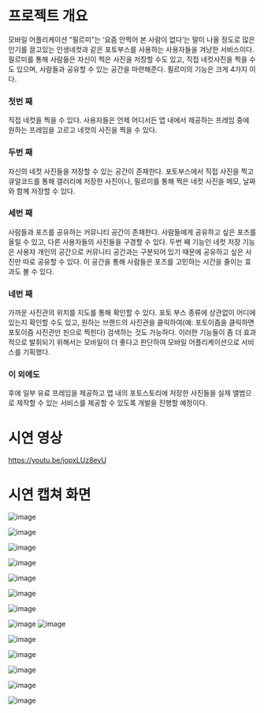 # 프로젝트 개요
모바일 어플리케이션 “필르미”는 ‘요즘 안찍어 본 사람이 없다’는 말이 나올 정도로 많은 인기를 끌고있는 인생네컷과 같은 포토부스를 사용하는 사용자들을 겨냥한 서비스이다. 필르미를 통해 사람들은 자신이 찍은 사진을 저장할 수도 있고, 직접 네컷사진을 찍을 수도 있으며, 사람들과 공유할 수 있는 공간을 마련해준다. 
필르미의 기능은 크게 4가지 이다.
### 첫번 째
직접 네컷을 찍을 수 있다. 사용자들은 언제 어디서든 앱 내에서 제공하는 프레임 중에 원하는 프레임을 고르고 네컷의 사진을 찍을 수 있다.
### 두번 째
자신의 네컷 사진들을 저장할 수 있는 공간이 존재한다. 포토부스에서 직접 사진을 찍고 큐알코드를 통해 갤러리에 저장한 사진이나, 필르미를 통해 찍은 네컷 사진을 메모, 날짜와 함께 저장할 수 있다.
### 세번 째
사람들과 포즈를 공유하는 커뮤니티 공간이 존재한다. 사람들에게 공유하고 싶은 포즈를 올릴 수 있고, 다른 사용자들의 사진들을 구경할 수 있다. 두번 째 기능인 네컷 저장 기능은 사용자 개인의 공간으로 커뮤니티 공간과는 구분되어 있기 때문에 공유하고 싶은 사진만 따로 공유할 수 있다. 이 공간을 통해 사람들은 포즈를 고민하는 시간을 줄이는 효과도 볼 수 있다.
### 네번 째
가까운 사진관의 위치를 지도를 통해 확인할 수 있다. 포토 부스 종류에 상관없이 어디에 있는지 확인할 수도 있고, 원하는 브랜드의 사진관을 클릭하여(예: 포토이즘을 클릭하면 포토이즘 사진관만 핀으로 찍힌다) 검색하는 것도 가능하다.
이러한 기능들이 좀 더 효과적으로 발휘되기 위해서는 모바일이 더 좋다고 판단하여 모바일 어플리케이션으로 서비스를 기획했다.

### 이 외에도
후에 일부 유료 프레임을 제공하고 앱 내의 포토스토리에 저장한 사진들을 실제 앨범으로 제작할 수 있는 서비스를 제공할 수 있도록 개발을 진행할 예정이다.


# 시연 영상
https://youtu.be/jopxLUz8evU

# 시연 캡쳐 화면
![image](https://user-images.githubusercontent.com/65328066/186366533-65c4a447-b769-4915-acdc-e65a315ad027.png)
 	 
![image](https://user-images.githubusercontent.com/65328066/186366595-9325e26e-86c0-492d-aa3d-f754aac758c2.png)

![image](https://user-images.githubusercontent.com/65328066/186366723-944b7d27-da74-4e12-a02c-acb4350e1ea4.png)

![image](https://user-images.githubusercontent.com/65328066/186366773-ffef7bc8-f669-45ed-afe7-f2fba347565c.png)

![image](https://user-images.githubusercontent.com/65328066/186366965-70cbea45-2a15-4767-87b0-8bd92baccc60.png)

![image](https://user-images.githubusercontent.com/65328066/186367054-1a532745-353f-499f-bf60-3c48bf6606e5.png)

![image](https://user-images.githubusercontent.com/65328066/186367141-4c07aba9-6c92-4a37-8590-082088ae83d6.png)

![image](https://user-images.githubusercontent.com/65328066/186367261-e2924d1f-8e6e-4d3f-8a78-1f514eaf1722.png)
![image](https://user-images.githubusercontent.com/65328066/186367285-531a76f8-906c-4b5e-af41-915873932c95.png)

![image](https://user-images.githubusercontent.com/65328066/186367444-07bcb178-22b2-402b-86e9-74d1abdf9ce0.png)

![image](https://user-images.githubusercontent.com/65328066/186367521-b01db79e-ddd4-4eba-9df6-87bbc2686c2f.png)

![image](https://user-images.githubusercontent.com/65328066/186367622-45009684-b556-4763-b3b2-dd9dbc1db925.png)

![image](https://user-images.githubusercontent.com/65328066/186367670-88605844-03ce-4f11-9999-ea3f45a40f7b.png)

![image](https://user-images.githubusercontent.com/65328066/186367725-bf14e7fb-4282-4093-bd25-f55e05259fb4.png)
